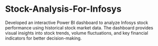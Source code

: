 # Stock-Analysis-For-Infosys
Developed an interactive Power BI dashboard to analyze Infosys stock performance using historical stock market data. The dashboard provides visual insights into stock trends, volume fluctuations, and key financial indicators for better decision-making.
